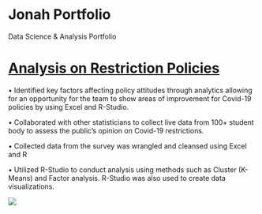 # Jonah Portfolio
Data Science &amp; Analysis Portfolio


# [Analysis on Restriction Policies](https://github.com/datamon1016/Jonah_Portfolio/blob/main/R_Analysis.pdf)
• Identified key factors affecting policy attitudes through analytics allowing for an opportunity for the team to show areas
of improvement for Covid-19 policies by using Excel and R-Studio.

 
• Collaborated with other statisticians to collect live data from 100+ student body to assess the public’s opinion on Covid-19 restrictions. 

• Collected data from the survey was wrangled and cleansed using Excel and R

• Utilized R-Studio to conduct analysis using methods such as Cluster (K-Means) and Factor analysis. R-Studio was also
used to create data visualizations.


![](https://github.com/datamon1016/Jonah_Portfolio/blob/main/Cluster.PNG)
